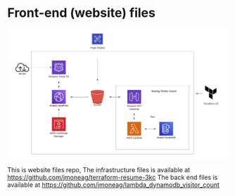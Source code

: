 # Front-end (website) files

![3kc-resume-diagram](img/../static/img/3kc-resume-diagram.jpeg)

This is website files repo, 
The infrastructure files is available at https://github.com/jmoneag/terraform-resume-3kc
The back end files is available at https://github.com/jmoneag/lambda_dynamodb_visitor_count
